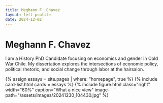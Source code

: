 ```yaml
---
title: Meghann F. Chavez
layout: left-profile
date: 2024-12-02
---
```



# Meghann F. Chavez

I am a History PhD Candidate focusing on economics and gender in Cold War Chile. My dissertation explores the intersections of economic policy, political rhetoric, and social change through labor at the hairsalon. 

{% assign essays = site.pages | where: "homepage", true %}
{% include card-list.html cards = essays %}
{% include figure.html
  class="right"
  width="60%"
  caption="What a nice view"
  image-path="/assets/images/20241230_104430.jpg"
%}